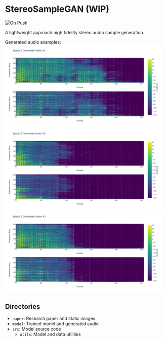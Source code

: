 # StereoSampleGAN (WIP)

[![On Push](https://github.com/shuklabhay/deep-convolution-audio-generation/actions/workflows/push.yml/badge.svg)](https://github.com/shuklabhay/deep-convolution-audio-generation/actions/workflows/push.yml/badge.svg)

A lightweight approach high fidelity stereo audio sample generation.

Generated audio examples:
![Audio Example 1](paper/static/generated_audio_example_1.png)
![Audio Example 2](paper/static/generated_audio_example_2.png)
![Audio Example 3](paper/static/generated_audio_example_3.png)

## Directories

- `paper`: Research paper and static images
- `model`: Trained model and generated audio
- `src`: Model source code
  - `utils`: Model and data utilities
